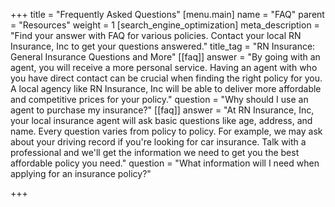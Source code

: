 +++
title = "Frequently Asked Questions"
[menu.main]
name = "FAQ"
parent = "Resources"
weight = 1
[search_engine_optimization]
meta_description = "Find your answer with FAQ for various policies. Contact your local RN Insurance, Inc to get your questions answered."
title_tag = "RN Insurance: General Insurance Questions and More"
[[faq]]
answer = "By going with an agent, you will receive a more personal service. Having an agent with who you have direct contact can be crucial when finding the right policy for you. A local agency like RN Insurance, Inc will be able to deliver more affordable and competitive prices for your policy."
question = "Why should I use an agent to purchase my insurance?"
[[faq]]
answer = "At RN Insurance, Inc, your local insurance agent will ask basic questions like age, address, and name. Every question varies from policy to policy. For example, we may ask about your driving record if you're looking for car insurance. Talk with a professional and we'll get the information we need to get you the best affordable policy you need."
question = "What information will I need when applying for an insurance policy?"

+++
